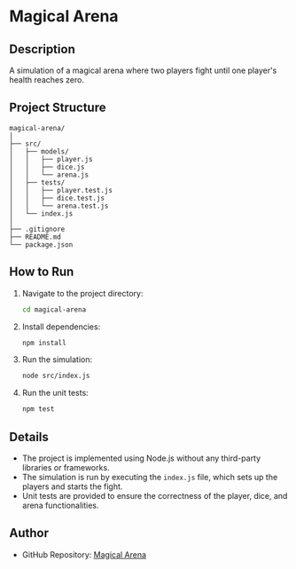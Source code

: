 # Magical Arena

## Description
A simulation of a magical arena where two players fight until one player's health reaches zero.

## Project Structure
```
magical-arena/
│
├── src/
│   ├── models/
│   │   ├── player.js
│   │   ├── dice.js
│   │   └── arena.js
│   ├── tests/
│   │   ├── player.test.js
│   │   ├── dice.test.js
│   │   └── arena.test.js
│   └── index.js
│
├── .gitignore
├── README.md
└── package.json
```

## How to Run

1. Navigate to the project directory:
    ```sh
    cd magical-arena
    ```

2. Install dependencies:
    ```sh
    npm install
    ```

3. Run the simulation:
    ```sh
    node src/index.js
    ```

4. Run the unit tests:
    ```sh
    npm test
    ```

## Details
- The project is implemented using Node.js without any third-party libraries or frameworks.
- The simulation is run by executing the `index.js` file, which sets up the players and starts the fight.
- Unit tests are provided to ensure the correctness of the player, dice, and arena functionalities.

## Author
- GitHub Repository: [Magical Arena](#)
